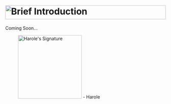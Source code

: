 # <a href="#"><img alt="Brief Introduction" title="Brief Introduction" width="100%" height="44" src="https://user-images.githubusercontent.com/47141290/194551386-3d22eb17-2907-496d-9f74-ce9085596c8c.svg"></a>
Coming Soon...

<figure title="Harole's Signature">
<img alt="Harole's Signature" title="Harole's Signature" width="200" src="https://user-images.githubusercontent.com/47141290/194127671-1d720896-257f-4ee0-b13e-d086d6909b26.svg">
<span>- Harole</span>
</figure>
